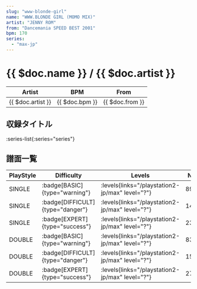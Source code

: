 ```yaml
---
slug: "www-blonde-girl"
name: "WWW.BLONDE GIRL (MOMO MIX)"
artist: "JENNY ROM"
from: "Dancemania SPEED BEST 2001"
bpm: 170
series:
  - "max-jp"
---
```


# {{ $doc.name }} / {{ $doc.artist }}

|Artist|BPM|From|
|------|---|----|
|{{ $doc.artist }}|{{ $doc.bpm }}|{{ $doc.from }}|

## 収録タイトル

:series-list{:series="series"}

## 譜面一覧

|PlayStyle|Difficulty|Levels|Notes|Movie|
|---------|----------|------|-----|-----|
|SINGLE| :badge[BASIC]{type="warning"}| :levels{links="/playstation2-jp/max" level="?"}|89/1||
|SINGLE| :badge[DIFFICULT]{type="danger"}| :levels{links="/playstation2-jp/max" level="?"}|148/8||
|SINGLE| :badge[EXPERT]{type="success"}| :levels{links="/playstation2-jp/max" level="?"}|238/7||
|DOUBLE| :badge[BASIC]{type="warning"}| :levels{links="/playstation2-jp/max" level="?"}|83/4||
|DOUBLE| :badge[DIFFICULT]{type="danger"}| :levels{links="/playstation2-jp/max" level="?"}|151/23||
|DOUBLE| :badge[EXPERT]{type="success"}| :levels{links="/playstation2-jp/max" level="?"}|271/8||
